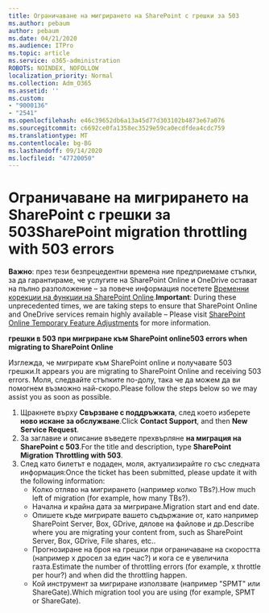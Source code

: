 ```yaml
---
title: Ограничаване на мигрирането на SharePoint с грешки за 503
ms.author: pebaum
author: pebaum
ms.date: 04/21/2020
ms.audience: ITPro
ms.topic: article
ms.service: o365-administration
ROBOTS: NOINDEX, NOFOLLOW
localization_priority: Normal
ms.collection: Adm_O365
ms.assetid: ''
ms.custom:
- "9000136"
- "2541"
ms.openlocfilehash: e46c39652db6a13a45d77d303102b4873e67a076
ms.sourcegitcommit: c6692ce0fa1358ec3529e59ca0ecdfdea4cdc759
ms.translationtype: MT
ms.contentlocale: bg-BG
ms.lasthandoff: 09/14/2020
ms.locfileid: "47720050"
---
```

# <a name="sharepoint-migration-throttling-with-503-errors"></a><span data-ttu-id="14c32-102">Ограничаване на мигрирането на SharePoint с грешки за 503</span><span class="sxs-lookup"><span data-stu-id="14c32-102">SharePoint migration throttling with 503 errors</span></span>

<span data-ttu-id="14c32-103">**Важно**: през тези безпрецедентни времена ние предприемаме стъпки, за да гарантираме, че услугите на SharePoint Online и OneDrive остават на пълно разположение – за повече информация посетете [Временни корекции на функции на SharePoint Online](https://aka.ms/ODSPAdjustments).</span><span class="sxs-lookup"><span data-stu-id="14c32-103">**Important**: During these unprecedented times, we are taking steps to ensure that SharePoint Online and OneDrive services remain highly available – Please visit [SharePoint Online Temporary Feature Adjustments](https://aka.ms/ODSPAdjustments) for more information.</span></span>

<span data-ttu-id="14c32-104">**грешки в 503 при мигриране към SharePoint online**</span><span class="sxs-lookup"><span data-stu-id="14c32-104">**503 errors when migrating to SharePoint Online**</span></span>

<span data-ttu-id="14c32-105">Изглежда, че мигрирате към SharePoint online и получавате 503 грешки.</span><span class="sxs-lookup"><span data-stu-id="14c32-105">It appears you are migrating to SharePoint Online and receiving 503 errors.</span></span> <span data-ttu-id="14c32-106">Моля, следвайте стъпките по-долу, така че да можем да ви помогнем възможно най-скоро.</span><span class="sxs-lookup"><span data-stu-id="14c32-106">Please follow the steps below so we may assist you as soon as possible.</span></span> 

1. <span data-ttu-id="14c32-107">Щракнете върху **Свързване с поддръжката**, след което изберете **ново искане за обслужване**.</span><span class="sxs-lookup"><span data-stu-id="14c32-107">Click **Contact Support**, and then **New Service Request**.</span></span>
2. <span data-ttu-id="14c32-108">За заглавие и описание въведете прехвърляне **на миграция на SharePoint с 503**.</span><span class="sxs-lookup"><span data-stu-id="14c32-108">For the title and description, type **SharePoint Migration Throttling with 503**.</span></span>
3. <span data-ttu-id="14c32-109">След като билетът е подаден, моля, актуализирайте го със следната информация:</span><span class="sxs-lookup"><span data-stu-id="14c32-109">Once the ticket has been submitted, please update it with the following information:</span></span>
    - <span data-ttu-id="14c32-110">Колко отляво на мигрирането (например колко TBs?).</span><span class="sxs-lookup"><span data-stu-id="14c32-110">How much left of migration (for example, how many TBs?).</span></span>
    - <span data-ttu-id="14c32-111">Начална и крайна дата за мигриране.</span><span class="sxs-lookup"><span data-stu-id="14c32-111">Migration start and end date.</span></span>
    - <span data-ttu-id="14c32-112">Опишете къде мигрирате вашето съдържание от, като например SharePoint Server, Box, GDrive, дялове на файлове и др.</span><span class="sxs-lookup"><span data-stu-id="14c32-112">Describe where you are migrating your content from, such as SharePoint Server, Box, GDrive, File shares, etc..</span></span>
    - <span data-ttu-id="14c32-113">Прогнозиране на броя на грешки при ограничаване на скоростта (например x дросел за един час?) и кога се е увеличила газта.</span><span class="sxs-lookup"><span data-stu-id="14c32-113">Estimate the number of throttling errors (for example, x throttle per hour?) and when did the throttling happen.</span></span>
    - <span data-ttu-id="14c32-114">Кой инструмент за мигриране използвате (например "SPMT" или ShareGate).</span><span class="sxs-lookup"><span data-stu-id="14c32-114">Which migration tool you are using (for example, SPMT or ShareGate).</span></span>


